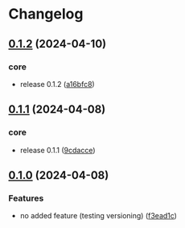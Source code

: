 # Changelog

## [0.1.2](https://github.com/rolanddenis/PolySche/compare/v0.1.1...v0.1.2) (2024-04-10)


### core

* release 0.1.2 ([a16bfc8](https://github.com/rolanddenis/PolySche/commit/a16bfc8d717f161e9dad6878210aa9591c9c4e77))

## [0.1.1](https://github.com/rolanddenis/PolySche/compare/v0.1.0...v0.1.1) (2024-04-08)


### core

* release 0.1.1 ([9cdacce](https://github.com/rolanddenis/PolySche/commit/9cdaccede2e12c9e0ecca45e219d87da312913de))

## [0.1.0](https://github.com/rolanddenis/PolySche/compare/v0.0.1...v0.1.0) (2024-04-08)


### Features

* no added feature (testing versioning) ([f3ead1c](https://github.com/rolanddenis/PolySche/commit/f3ead1c92215aefc80faf20e10cc5f5dafc13a4e))
